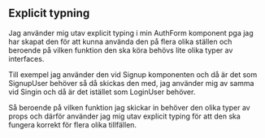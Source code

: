 ## Explicit typning

Jag använder mig utav explicit typing i min AuthForm komponent pga jag har skapat den för att kunna använda den på flera olika ställen och beroende på vilken funktion den ska köra behövs lite olika typer av interfaces.

Till exempel jag använder den vid Signup komponenten och då är det <NewUser> som SignupUser behöver så då skickas den med, jag använder mig av samma vid Singin och då är det istället <IdentifierPassword> som LoginUser behöver.

Så beroende på vilken funktion jag skickar in behöver den olika typer av props och därför använder jag mig utav explicit typing för att den ska fungera korrekt för flera olika tillfällen.
